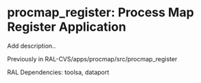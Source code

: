 # procmap_register: Process Map Register Application

Add description..

Previously in RAL-CVS/apps/procmap/src/procmap_register

RAL Dependencies: toolsa, dataport
